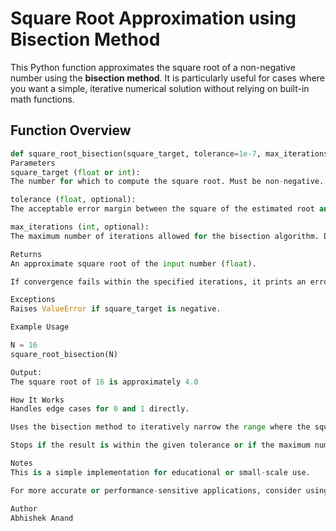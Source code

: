 # Square Root Approximation using Bisection Method

This Python function approximates the square root of a non-negative number using the **bisection method**. It is particularly useful for cases where you want a simple, iterative numerical solution without relying on built-in math functions.

## Function Overview

```python
def square_root_bisection(square_target, tolerance=1e-7, max_iterations=100):
Parameters
square_target (float or int):
The number for which to compute the square root. Must be non-negative.

tolerance (float, optional):
The acceptable error margin between the square of the estimated root and the original number. Default is 1e-7.

max_iterations (int, optional):
The maximum number of iterations allowed for the bisection algorithm. Default is 100.

Returns
An approximate square root of the input number (float).

If convergence fails within the specified iterations, it prints an error message and returns None.

Exceptions
Raises ValueError if square_target is negative.

Example Usage

N = 16
square_root_bisection(N)

Output:
The square root of 16 is approximately 4.0

How It Works
Handles edge cases for 0 and 1 directly.

Uses the bisection method to iteratively narrow the range where the square root lies.

Stops if the result is within the given tolerance or if the maximum number of iterations is reached.

Notes
This is a simple implementation for educational or small-scale use.

For more accurate or performance-sensitive applications, consider using Python’s math.sqrt() or cmath for complex numbers.

Author
Abhishek Anand